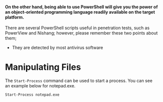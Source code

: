 #### On the other hand, being able to use PowerShell will give you the power of an object-oriented programming language readily available on the target platform.

There are several PowerShell scripts useful in penetration tests, such as PowerView and Nishang; however, please remember these two points about them;

* They are detected by most antivirus software

# Manipulating Files
The ` Start-Process ` command can be used to start a process. You can see an example below for notepad.exe.

```
Start-Process notepad.exe
```
